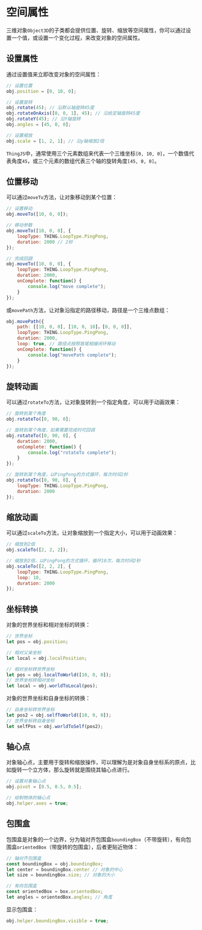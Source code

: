 # 空间属性
<!-- transform -->

三维对象`Object3D`的子类都会提供位置、旋转、缩放等空间属性，你可以通过设置一个值，或设置一个变化过程，来改变对象的空间属性。

## 设置属性
通过设置值来立即改变对象的空间属性：
```javascript
// 设置位置
obj.position = [0, 10, 0];

// 设置旋转
obj.rotate(45); // 沿默认轴旋转45度
obj.rotateOnAxis([0, 0, 1], 45); // 沿给定轴旋转45度
obj.rotateY(45); // 沿Y轴旋转
obj.angles = [45, 0, 0];

// 设置缩放
obj.scale = [1, 2, 1]; // 沿y轴缩放2倍
```
`ThingJS`中，通常使用三个元素数组来代表一个三维坐标`[0, 10, 0]`，一个数值代表角度`45`，或三个元素的数组代表三个轴的旋转角度`[45, 0, 0]`。

## 位置移动
可以通过`moveTo`方法，让对象移动到某个位置：
```javascript
// 设置移动
obj.moveTo([10, 0, 0]);

// 移动参数
obj.moveTo([10, 0, 0], {
    loopType: THING.LoopType.PingPong,
    duration: 2000 // 2秒
});

// 完成回調
obj.moveTo([10, 0, 0], {
    loopType: THING.LoopType.PingPong,
    duration: 2000,
    onComplete: function() {
        console.log("move complete");
    }
});
```

或`movePath`方法，让对象沿指定的路径移动，路径是一个三维点数组：
```javascript
obj.movePath({
    path: [[10, 0, 0], [10, 0, 10]，[0, 0, 0]],
    loopType: THING.LoopType.PingPong,
    duration: 2000,
    loop: true, // 路径点按照首尾相接闭环移动
    onComplete: function() {
        console.log("movePath complete");
    }    
});
```

## 旋转动画
可以通过`rotateTo`方法，让对象旋转到一个指定角度，可以用于动画效果：
```javascript
// 旋转到某个角度
obj.rotateTo([0, 90, 0];

// 旋转到某个角度，如果需要完成时可回调
obj.rotateTo([0, 90, 0], {
    duration: 2000,
    onComplete: function() {
        console.log("rotateTo complete");
    }    
});

// 旋转到某个角度，以PingPong的方式循环，每次时间2秒
obj.rotateTo([0, 90, 0], {
    loopType: THING.LoopType.PingPong,
    duration: 2000
});
```

## 缩放动画
可以通过`scaleTo`方法，让对象缩放到一个指定大小，可以用于动画效果：
```javascript
// 缩放到2倍
obj.scaleTo([2, 2, 2]);

// 缩放到2倍，以PingPong的方式循环，循环10次，每次时间2秒
obj.scaleTo([2, 2, 2], {
    loopType: THING.LoopType.PingPong,
    loop: 10,
    duration: 2000
});
```

<!-- 示例：
<playground src="object_transform.js"></playground> -->

## 坐标转换
对象的世界坐标和相对坐标的转换：
```javascript
// 世界坐标
let pos = obj.position;

// 相对父亲坐标
let local = obj.localPosition;

// 相对坐标转世界坐标
let pos = obj.localToWorld([10, 0, 0]);
// 世界坐标转相对坐标
let local = obj.worldToLocal(pos);
```
对象的世界坐标和自身坐标的转换：
```javascript
// 自身坐标转世界坐标
let pos2 = obj.selfToWorld([10, 0, 0]);
// 世界坐标转自身坐标
let selfPos = obj.worldToSelf(pos2);
```

## 轴心点
对象轴心点，主要用于旋转和缩放操作，可以理解为是对象自身坐标系的原点，比如旋转一个立方体，那么旋转就是围绕其轴心点进行。
```javascript
// 设置对象轴心点
obj.pivot = [0.5, 0.5, 0.5];

// 绘制物体的轴心点
obj.helper.axes = true;
```

## 包围盒
包围盒是对象的一个边界，分为轴对齐包围盒`boundingBox`（不带旋转），有向包围盒`orientedBox`（带旋转的包围盒），后者更贴近物体：
```javascript
// 轴对齐包围盒
const boundingBox = obj.boundingBox;
let center = boundingBox.center // 对象的中心
let size = boundingBox.size; // 对象的大小

// 有向包围盒
const orientedBox = box.orientedBox;
let angles = orientedBox.angles; // 角度
```
显示包围盒：
```javascript
obj.helper.boundingBox.visible = true;
```

